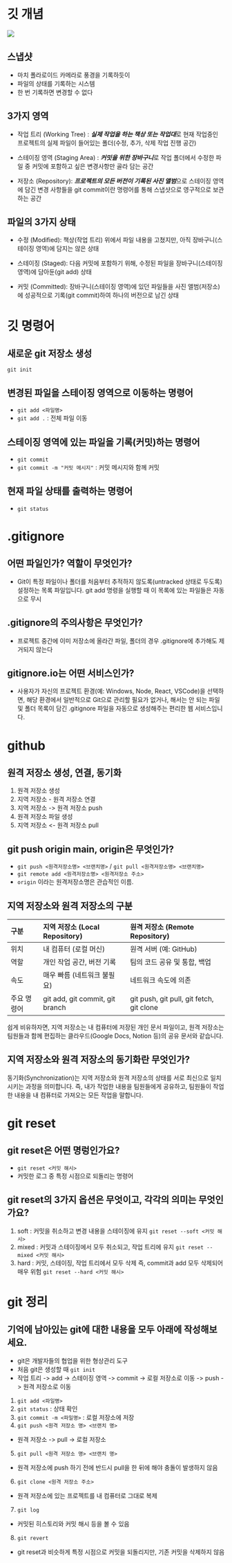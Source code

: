 # 깃 개념

![](https://encrypted-tbn0.gstatic.com/images?q=tbn:ANd9GcT2aRJR6dWUGsjhkUzKkGp-3787npBEJcJblg&s)

## 스냅샷
- 마치 폴라로이드 카메라로 풍경을 기록하듯이
- 파일의 상태를 기록하는 시스템
- 한 번 기록하면 변경할 수 없다

## 3가지 영역
- 작업 트리 (Working Tree) : ***실제 작업을 하는 책상 또는 작업대***로 현재 작업중인 프로젝트의 실제 파일이 들어있는 폴더(수정, 추가, 삭제 작업 진행 공간)

- 스테이징 영역 (Staging Area) : ***커밋을 위한 장바구니***로 작업 폴더에서 수정한 파일 중 커밋에 포함하고 싶은 변경사항만 골라 담는 공간

- 저장소 (Repository): ***프로젝트의 모든 버전이 기록된 사진 앨범***으로 스테이징 영역에 담긴 변경 사항들을 git commit이란 명령어를 통해 스냅샷으로 영구적으로 보관하는 공간

## 파일의 3가지 상태
- 수정 (Modified): 책상(작업 트리) 위에서 파일 내용을 고쳤지만, 아직 장바구니(스테이징 영역)에 담지는 않은 상태

- 스테이징 (Staged): 다음 커밋에 포함하기 위해, 수정된 파일을 장바구니(스테이징 영역)에 담아둔(git add) 상태

- 커밋 (Committed): 장바구니(스테이징 영역)에 있던 파일들을 사진 앨범(저장소)에 성공적으로 기록(git commit)하여 하나의 버전으로 남긴 상태 

# 깃 명령어

## 새로운 git 저장소 생성
`git init`

## 변경된 파일을 스테이징 영역으로 이동하는 명령어
- `git add <파일명>`
- `git add .` : 전체 파일 이동

## 스테이징 영역에 있는 파일을 기록(커밋)하는 명령어
- `git commit`
- `git commit -m "커밋 메시지"` : 커밋 메시지와 함께 커밋

## 현재 파일 상태를 출력하는 명령어
- `git status`

# .gitignore

## 어떤 파일인가? 역할이 무엇인가?
- Git이 특정 파일이나 폴더를 처음부터 추적하지 않도록(untracked 상태로 두도록) 설정하는 목록 파일입니다. git
     add 명령을 실행할 때 이 목록에 있는 파일들은 자동으로 무시

## .gitignore의 주의사항은 무엇인가?
- 프로젝트 중간에 이미 저장소에 올라간 파일, 폴더의 경우 .gitignore에 추가해도 제거되지 않는다

## gitignore.io는 어떤 서비스인가?
- 사용자가 자신의 프로젝트 환경(예: Windows, Node, React, VSCode)을 선택하면, 해당 환경에서 일반적으로 
     Git으로 관리할 필요가 없거나, 해서는 안 되는 파일 및 폴더 목록이 담긴 .gitignore 파일을 자동으로 생성해주는 편리한 웹
     서비스입니다.

# github

## 원격 저장소 생성, 연결, 동기화
1. 원격 저장소 생성
2. 지역 저장소 - 원격 저장소 연결
3. 지역 저장소 -> 원격 저장소 push
4. 원격 저장소 파일 생성
5. 지역 저장소 <- 원격 저장소 pull


## git push origin main, origin은 무엇인가?
- `git push <원격저장소명> <브랜치명>` / `git pull <원격저장소명> <브랜치명>`
- `git remote add <원격저장소명> <원격저장소 주소>`
- `origin` 이라는 원격저장소명은 관습적인 이름.

## 지역 저장소와 원격 저장소의 구분
| 구분 | 지역 저장소 (Local Repository) | 원격 저장소 (Remote Repository) |
  | :--- | :--- | :--- |
  | 위치 | 내 컴퓨터 (로컬 머신) | 원격 서버 (예: GitHub) |
  | 역할 | 개인 작업 공간, 버전 기록 | 팀의 코드 공유 및 통합, 백업 |
  | 속도 | 매우 빠름 (네트워크 불필요) | 네트워크 속도에 의존 |
  | 주요 명령어 | git add, git commit, git branch | git push, git pull, git fetch, git clone |


  쉽게 비유하자면, 지역 저장소는 내 컴퓨터에 저장된 개인 문서 파일이고, 원격 저장소는 팀원들과 함께
  편집하는 클라우드(Google Docs, Notion 등)의 공유 문서와 같습니다.

## 지역 저장소와 원격 저장소의 동기화란 무엇인가?
 동기화(Synchronization)는 지역 저장소와 원격 저장소의 상태를 서로 최신으로 일치시키는 과정을 의미합니다.
  즉, 내가 작업한 내용을 팀원들에게 공유하고, 팀원들이 작업한 내용을 내 컴퓨터로 가져오는 모든 작업을
  말합니다.

# git reset

## git reset은 어떤 명렁인가요?
- `git reset <커밋 해시>`
- 커밋한 로그 중 특정 시점으로 되돌리는 명령어

## git reset의 3가지 옵션은 무엇이고, 각각의 의미는 무엇인가요?
1. soft : 커밋을 취소하고 변경 내용을 스테이징에 유지 `git reset --soft <커밋 해시>`
2. mixed : 커밋과 스테이징에서 모두 취소되고, 작업 트리에 유지 `git reset --mixed <커밋 해시>`
3. hard : 커밋, 스테이징, 작업 트리에서 모두 삭제 즉, commit과 add 모두 삭제되어 매우 위험 `git reset --hard <커밋 해시>`

# git 정리

## 기억에 남아있는 git에 대한 내용을 모두 아래에 작성해보세요.
- git은 개발자들의 협업을 위한 형상관리 도구
- 처음 git은 생성할 때 `git init`
- 작업 트리 -> add -> 스테이징 영역 -> commit -> 로컬 저장소로 이동 -> push -> 원격 저장소로 이동
1. `git add <파일명>`
2. `git status` : 상태 확인
3. `git commit -m <파일명>` : 로컬 저장소에 저장
4. `git push <원격 저장소 명> <브랜치 명>`
- 원격 저장소 -> pull -> 로컬 저장소
5. `git pull <원격 저장소 명> <브랜치 명>`
- 원격 저장소에 push 하기 전에 반드시 pull을 한 뒤에 해야 충돌이 발생하지 않음 
6. `git clone <원격 저장소 주소>`
- 원격 저장소에 있는 프로젝트를 내 컴퓨터로 그대로 복제
7. `git log`
- 커밋된 히스토리와 커밋 해시 등을 볼 수 있음
8. `git revert`
- git reset과 비슷하게 특정 시점으로 커밋을 되돌리지만, 기존 커밋을 삭제하지 않음
